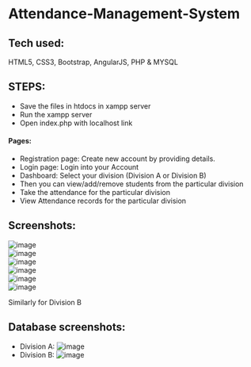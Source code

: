 # Attendance-Management-System
## Tech used: 
HTML5, CSS3, Bootstrap, AngularJS, PHP & MYSQL
## STEPS:
* Save the files in htdocs in xampp server
* Run the xampp server
* Open index.php with localhost link
#### Pages:
* Registration page: Create new account by providing details.
* Login page: Login into your Account
* Dashboard: Select your division (Division A or Division B)
* Then you can view/add/remove students from the particular division
* Take the attendance for the particular division
* View Attendance records for the particular division
## Screenshots:
![image](https://user-images.githubusercontent.com/89564985/152682637-5ce9398b-99a6-433d-b981-530c4959ce72.png)<br>
![image](https://user-images.githubusercontent.com/89564985/152682647-0b773c60-f278-4551-acaa-c9e0b67f7668.png)<br>
![image](https://user-images.githubusercontent.com/89564985/152682770-bb77f294-f18f-4c7e-95b5-7c371fca72c3.png)<br>
![image](https://user-images.githubusercontent.com/89564985/152682780-94cc998c-6246-4a0c-bb39-fc24872a9192.png)<br>
![image](https://user-images.githubusercontent.com/89564985/152682792-016295d7-ef55-4b00-93a3-bb5df949234d.png)<br>
![image](https://user-images.githubusercontent.com/89564985/152682815-42ba96a4-8842-488e-8466-a0733ffe645c.png)<br>

Similarly for Division B

## Database screenshots:
* Division A:
![image](https://user-images.githubusercontent.com/89564985/152682865-9d31a9eb-440a-4ff5-8156-0ed37bb76d22.png)
* Division B:
![image](https://user-images.githubusercontent.com/89564985/152682878-d5d36abe-88c5-43dc-84b8-316b761e466d.png)

